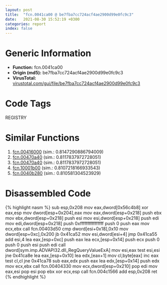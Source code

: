 ```yaml
---
layout: post
title:  "fcn.0041ca00 @ be7fba7cc724acf4ae2900d99e0fc9c3"
date:   2021-08-30 15:52:19 +0300
categories: report
index: false
---
```


# Generic Information
- **Function:** fcn.0041ca00
- **Origin (md5):** be7fba7cc724acf4ae2900d99e0fc9c3
- **VirusTotal:** [virustotal.com/gui/file/be7fba7cc724acf4ae2900d99e0fc9c3][virustotal_ref]

# Code Tags
<span class="tag" id="REGISTRY">REGISTRY</span>


# Similar Functions

1. [fcn.00416000][similar_1_ref] (sim.: 0.8147290886794009)
2. [fcn.00470a40][similar_2_ref] (sim.: 0.8117837972728051)
3. [fcn.00470a40][similar_3_ref] (sim.: 0.8117837972728051)
4. [fcn.10001b00][similar_4_ref] (sim.: 0.8107218166933543)
5. [fcn.0040b280][similar_5_ref] (sim.: 0.810581304523929)


# Disassembled Code

{% highlight nasm %}
sub esp,0x208
mov eax,dword[0x56c4b8]
xor eax,esp
mov dword[esp+0x204],eax
mov eax,dword[esp+0x218]
push ebx
mov ebx,dword[esp+0x218]
push esi
mov esi,dword[esp+0x218]
push edi
mov edi,dword[esp+0x218]
push 0xffffffffffffffff
push 0
push eax
mov ecx,ebx
call fcn.00403d50
cmp dword[esi+0x18],0x10
mov dword[esp+0xc],0x200
jb 0x41ca52
mov esi,dword[esi+4]
jmp 0x41ca55
add esi,4
lea eax,[esp+0xc]
push eax
lea ecx,[esp+0x14]
push ecx
push 0
push 0
push esi
push edi
call dword[sym.imp.ADVAPI32.dll_RegQueryValueExA]
mov esi,eax
test esi,esi
jne 0x41ca8e
lea eax,[esp+0x10]
lea edx,[eax+1]
mov cl,byte[eax]
inc eax
test cl,cl
jne 0x41ca78
sub eax,edx
push eax
lea edx,[esp+0x14]
push edx
mov ecx,ebx
call fcn.00404330
mov ecx,dword[esp+0x210]
pop edi
mov eax,esi
pop esi
pop ebx
xor ecx,esp
call fcn.004c1566
add esp,0x208
ret 
{% endhighlight %}


[similar_1_ref]: /report/fcn.00416000@0aa2d73a5300dff2412388945614b507
[similar_2_ref]: /report/fcn.00470a40@ec199daf84c7d2c754bb8d013dd4880e
[similar_3_ref]: /report/fcn.00470a40@4fe6510221c33bf023f6abed461fc13f
[similar_4_ref]: /report/fcn.10001b00@a0ac129ff3ea4c0dfa9529c259a9502c
[similar_5_ref]: /report/fcn.0040b280@0aa2d73a5300dff2412388945614b507
[virustotal_ref]: https://www.virustotal.com/gui/file/be7fba7cc724acf4ae2900d99e0fc9c3